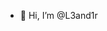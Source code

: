 - 👋 Hi, I’m @L3and1r

<!---
L3and1r/L3and1r is a ✨ special ✨ repository because its `README.md` (this file) appears on your GitHub profile.
You can click the Preview link to take a look at your changes.
--->
